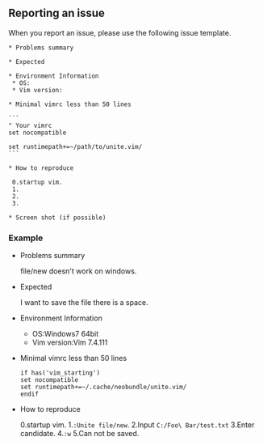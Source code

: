 ## Reporting an issue

When you report an issue, please use the following issue template.

    * Problems summary

    * Expected

    * Environment Information
     * OS:
     * Vim version:

    * Minimal vimrc less than 50 lines

    ```
    " Your vimrc
    set nocompatible

    set runtimepath+=~/path/to/unite.vim/
    ```

    * How to reproduce

     0.startup vim.
     1.
     2.
     3.

    * Screen shot (if possible)

### Example

* Problems summary

  file/new doesn't work on windows.

* Expected

  I want to save the file there is a space.

* Environment Information
  * OS:Windows7 64bit
  * Vim version:Vim 7.4.111

* Minimal vimrc less than 50 lines

  ```
  if has('vim_starting')
  set nocompatible
  set runtimepath+=~/.cache/neobundle/unite.vim/
  endif
  ```

* How to reproduce

  0.startup vim.
  1.`:Unite file/new`.
  2.Input `C:/Foo\ Bar/test.txt`
  3.Enter candidate.
  4.`:w`
  5.Can not be saved.
